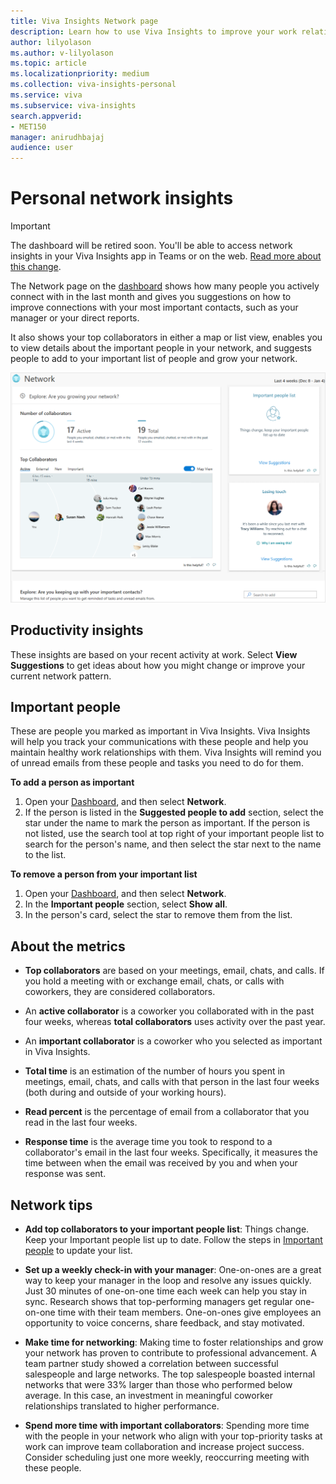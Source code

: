 ```yaml
---
title: Viva Insights Network page
description: Learn how to use Viva Insights to improve your work relationships and grow your network
author: lilyolason
ms.author: v-lilyolason
ms.topic: article
ms.localizationpriority: medium 
ms.collection: viva-insights-personal 
ms.service: viva 
ms.subservice: viva-insights 
search.appverid: 
- MET150 
manager: anirudhbajaj
audience: user
---
```


# Personal network insights

>[!IMPORTANT]
> The dashboard will be retired soon. You'll be able to access network insights in your Viva Insights app in Teams or on the web. [Read more about this change](../reference/mya-retirement.md). 

The Network page on the [dashboard](dashboard-2.md) shows how many people you actively connect with in the last month and gives you suggestions on how to improve connections with your most important contacts, such as your manager or your direct reports.

It also shows your top collaborators in either a map or list view, enables you to view details about the important people in your network, and suggests people to add to your important list of people and grow your network.

![Your Network.](../../Images/mya/use/network.png)

## Productivity insights

These insights are based on your recent activity at work. Select **View Suggestions** to get ideas about how you might change or improve your current network pattern.

## Important people

These are people you marked as important in Viva Insights. Viva Insights will help you track your communications with these people and help you maintain healthy work relationships with them. Viva Insights will remind you of unread emails from these people and tasks you need to do for them.

**To add a person as important**

1. Open your [Dashboard](https://myanalytics.microsoft.com), and then select **Network**.
2. If the person is listed in the **Suggested people to add** section, select the star under the name to mark the person as important. If the person is not listed, use the search tool at top right of your important people list to search for the person's name, and then select the star next to the name to the list.

**To remove a person from your important list**

1. Open your [Dashboard](https://myanalytics.microsoft.com), and then select **Network**.
2. In the **Important people** section, select **Show all**.  
3. In the person's card, select the star to remove them from the list.

## About the metrics

* **Top collaborators** are based on your meetings, email, chats, and calls. If you hold a meeting with or exchange email, chats, or calls with coworkers, they are considered collaborators.

* An **active collaborator** is a coworker you collaborated with in the past four weeks, whereas **total collaborators** uses activity over the past year.

* An **important collaborator** is a coworker who you selected as important in Viva Insights.

* **Total time** is an estimation of the number of hours you spent in meetings, email, chats, and calls with that person in the last four weeks (both during and outside of your working hours).

* **Read percent** is the percentage of email from a collaborator that you read in the last four weeks.

* **Response time** is the average time you took to respond to a collaborator's email in the last four weeks. Specifically, it measures the time between when the email was received by you and when your response was sent.

## Network tips

* **Add top collaborators to your important people list**: Things change. Keep your Important people list up to date. Follow the steps in [Important people](#important-people) to update your list.

* **Set up a weekly check-in with your manager**: One-on-ones are a great way to keep your manager in the loop and resolve any issues quickly. Just 30 minutes of one-on-one time each week can help you stay in sync. Research shows that top-performing managers get regular one-on-one time with their team members. One-on-ones give employees an opportunity to voice concerns, share feedback, and stay motivated.

* **Make time for networking**: Making time to foster relationships and grow your network has proven to contribute to professional advancement. A team partner study showed a correlation between successful salespeople and large networks. The top salespeople boasted internal networks that were 33% larger than those who performed below average. In this case, an investment in meaningful coworker relationships translated to higher performance.

* **Spend more time with important collaborators**: Spending more time with the people in your network who align with your top-priority tasks at work can improve team collaboration and increase project success. Consider scheduling just one more weekly, reoccurring meeting with these people.
